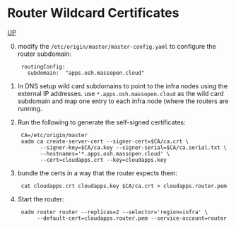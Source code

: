 # Router Wildcard Certificates
[UP](OpenShift.html)

0) modify the `/etc/origin/master/master-config.yaml` to configure the router subdomain:

        routingConfig:
          subdomain:  "apps.osh.massopen.cloud"

1) In DNS setup wild card subdomains to point to the infra nodes using the external IP addresses.
   use `*.apps.osh.massopen.cloud` as the wild card subdomain and map one entry to each infra node (where 
   the routers are running.

2) Run the following to generate the self-signed certificates:

        CA=/etc/origin/master
        oadm ca create-server-cert --signer-cert=$CA/ca.crt \
              --signer-key=$CA/ca.key --signer-serial=$CA/ca.serial.txt \
              --hostnames='*.apps.osh.massopen.cloud' \
              --cert=cloudapps.crt --key=cloudapps.key

3) bundle the certs in a way that the router expects them:

        cat cloudapps.crt cloudapps.key $CA/ca.crt > cloudapps.router.pem

4) Start the router:

        oadm router router --replicas=2 --selector='region=infra' \
             --default-cert=cloudapps.router.pem --service-account=router

